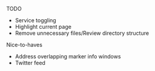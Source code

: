 TODO
- Service toggling
- Highlight current page
- Remove unnecessary files/Review directory structure

Nice-to-haves
- Address overlapping marker info windows
- Twitter feed